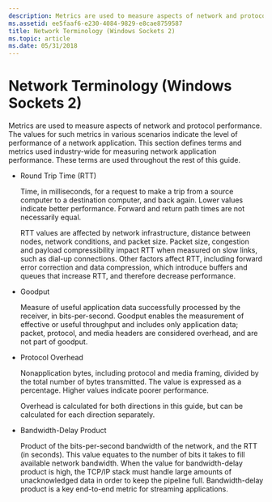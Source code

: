 ```yaml
---
description: Metrics are used to measure aspects of network and protocol performance.
ms.assetid: ee5faaf6-e230-4084-9829-e8cae8759587
title: Network Terminology (Windows Sockets 2)
ms.topic: article
ms.date: 05/31/2018
---
```


# Network Terminology (Windows Sockets 2)

Metrics are used to measure aspects of network and protocol performance. The values for such metrics in various scenarios indicate the level of performance of a network application. This section defines terms and metrics used industry-wide for measuring network application performance. These terms are used throughout the rest of this guide.

-   Round Trip Time (RTT)

    Time, in milliseconds, for a request to make a trip from a source computer to a destination computer, and back again. Lower values indicate better performance. Forward and return path times are not necessarily equal.

    RTT values are affected by network infrastructure, distance between nodes, network conditions, and packet size. Packet size, congestion and payload compressibility impact RTT when measured on slow links, such as dial-up connections. Other factors affect RTT, including forward error correction and data compression, which introduce buffers and queues that increase RTT, and therefore decrease performance.

-   Goodput

    Measure of useful application data successfully processed by the receiver, in bits-per-second. Goodput enables the measurement of effective or useful throughput and includes only application data; packet, protocol, and media headers are considered overhead, and are not part of goodput.

-   Protocol Overhead

    Nonapplication bytes, including protocol and media framing, divided by the total number of bytes transmitted. The value is expressed as a percentage. Higher values indicate poorer performance.

    Overhead is calculated for both directions in this guide, but can be calculated for each direction separately.

-   Bandwidth-Delay Product

    Product of the bits-per-second bandwidth of the network, and the RTT (in seconds). This value equates to the number of bits it takes to fill available network bandwidth. When the value for bandwidth-delay product is high, the TCP/IP stack must handle large amounts of unacknowledged data in order to keep the pipeline full. Bandwidth-delay product is a key end-to-end metric for streaming applications.

 

 




